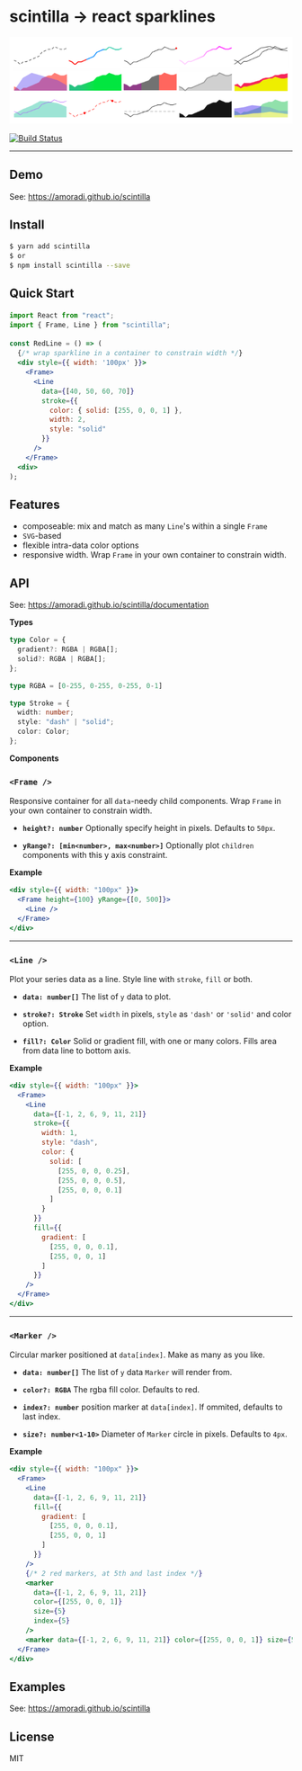 # scintilla → react sparklines

![sparklines](./scintilla-sparklines.png)

[![Build Status](https://travis-ci.org/amoradi/scintilla.svg?branch=master)](https://travis-ci.org/amoradi/scintilla)

---

## Demo

See: https://amoradi.github.io/scintilla

## Install

```bash
$ yarn add scintilla
$ or
$ npm install scintilla --save
```

## Quick Start

```jsx
import React from "react";
import { Frame, Line } from "scintilla";

const RedLine = () => (
  {/* wrap sparkline in a container to constrain width */}
  <div style={{ width: '100px' }}>
    <Frame>
      <Line
        data={[40, 50, 60, 70]}
        stroke={{
          color: { solid: [255, 0, 0, 1] },
          width: 2,
          style: "solid"
        }}
      />
    </Frame>
  <div>
);
```

## Features

- composeable: mix and match as many `Line`'s within a single `Frame`
- `SVG`-based
- flexible intra-data color options
- responsive width. Wrap `Frame` in your own container to constrain width.

## API

See: https://amoradi.github.io/scintilla/documentation

**Types**

```ts
type Color = {
  gradient?: RGBA | RGBA[];
  solid?: RGBA | RGBA[];
};
```

```ts
type RGBA = [0-255, 0-255, 0-255, 0-1]
```

```ts
type Stroke = {
  width: number;
  style: "dash" | "solid";
  color: Color;
};
```

**Components**

### `<Frame />`

Responsive container for all `data`-needy child components. Wrap `Frame` in your own container to constrain width.

- **`height?: number`**
  Optionally specify height in pixels. Defaults to `50px`.

- **`yRange?: [min<number>, max<number>]`**
  Optionally plot `children` components with this y axis constraint.

**Example**

```jsx
<div style={{ width: "100px" }}>
  <Frame height={100} yRange={[0, 500]}>
    <Line />
  </Frame>
</div>
```

---

### `<Line />`

Plot your series data as a line. Style line with `stroke`, `fill` or both.

- **`data: number[]`**
  The list of `y` data to plot.

- **`stroke?: Stroke`**
  Set `width` in pixels, `style` as `'dash'` or `'solid'` and color option.

- **`fill?: Color`**
  Solid or gradient fill, with one or many colors. Fills area from data line to bottom axis.

**Example**

```jsx
<div style={{ width: "100px" }}>
  <Frame>
    <Line
      data={[-1, 2, 6, 9, 11, 21]}
      stroke={{
        width: 1,
        style: "dash",
        color: {
          solid: [
            [255, 0, 0, 0.25],
            [255, 0, 0, 0.5],
            [255, 0, 0, 0.1]
          ]
        }
      }}
      fill={{
        gradient: [
          [255, 0, 0, 0.1],
          [255, 0, 0, 1]
        ]
      }}
    />
  </Frame>
</div>
```

---

### `<Marker />`

Circular marker positioned at `data[index]`. Make as many as you like.

- **`data: number[]`**
  The list of `y` data `Marker` will render from.

- **`color?: RGBA`**
  The rgba fill color. Defaults to red.

- **`index?: number`**
  position marker at `data[index]`. If ommited, defaults to last index.

- **`size?: number<1-10>`**
  Diameter of `Marker` circle in pixels. Defaults to `4px`.

**Example**

```jsx
<div style={{ width: "100px" }}>
  <Frame>
    <Line
      data={[-1, 2, 6, 9, 11, 21]}
      fill={{
        gradient: [
          [255, 0, 0, 0.1],
          [255, 0, 0, 1]
        ]
      }}
    />
    {/* 2 red markers, at 5th and last index */}
    <marker
      data={[-1, 2, 6, 9, 11, 21]}
      color={[255, 0, 0, 1]}
      size={5}
      index={5}
    />
    <marker data={[-1, 2, 6, 9, 11, 21]} color={[255, 0, 0, 1]} size={5} />
  </Frame>
</div>
```

## Examples

See: https://amoradi.github.io/scintilla

## License

MIT
